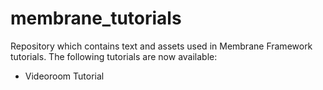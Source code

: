 # membrane_tutorials
Repository which contains text and assets used in Membrane Framework tutorials.
The following tutorials are now available:
+ Videoroom Tutorial
